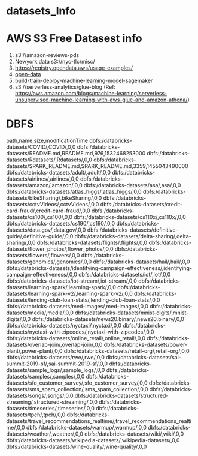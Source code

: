 # datasets_Info
# AWS S3 Free Datasest info
1. s3://amazon-reviews-pds
2. Newyork data	s3://nyc-tlc/misc/
3.	https://registry.opendata.aws/usage-examples/
4. 	[open-data](https://github.com/awslabs/open-data-registry)
5. 	[build-train-deploy-machine-learning-model-sagemaker](https://d1.awsstatic.com/tmt/build-train-deploy-machine-learning-model-sagemaker/bank_clean.27f01fbbdf43271788427f3682996ae29ceca05d.csv)
6. 	s3://serverless-analytics/glue-blog  (Ref: https://aws.amazon.com/blogs/machine-learning/serverless-unsupervised-machine-learning-with-aws-glue-and-amazon-athena/)

# DBFS 
path,name,size,modificationTime
dbfs:/databricks-datasets/COVID/,COVID/,0,0
dbfs:/databricks-datasets/README.md,README.md,976,1532468253000
dbfs:/databricks-datasets/Rdatasets/,Rdatasets/,0,0
dbfs:/databricks-datasets/SPARK_README.md,SPARK_README.md,3359,1455043490000
dbfs:/databricks-datasets/adult/,adult/,0,0
dbfs:/databricks-datasets/airlines/,airlines/,0,0
dbfs:/databricks-datasets/amazon/,amazon/,0,0
dbfs:/databricks-datasets/asa/,asa/,0,0
dbfs:/databricks-datasets/atlas_higgs/,atlas_higgs/,0,0
dbfs:/databricks-datasets/bikeSharing/,bikeSharing/,0,0
dbfs:/databricks-datasets/cctvVideos/,cctvVideos/,0,0
dbfs:/databricks-datasets/credit-card-fraud/,credit-card-fraud/,0,0
dbfs:/databricks-datasets/cs100/,cs100/,0,0
dbfs:/databricks-datasets/cs110x/,cs110x/,0,0
dbfs:/databricks-datasets/cs190/,cs190/,0,0
dbfs:/databricks-datasets/data.gov/,data.gov/,0,0
dbfs:/databricks-datasets/definitive-guide/,definitive-guide/,0,0
dbfs:/databricks-datasets/delta-sharing/,delta-sharing/,0,0
dbfs:/databricks-datasets/flights/,flights/,0,0
dbfs:/databricks-datasets/flower_photos/,flower_photos/,0,0
dbfs:/databricks-datasets/flowers/,flowers/,0,0
dbfs:/databricks-datasets/genomics/,genomics/,0,0
dbfs:/databricks-datasets/hail/,hail/,0,0
dbfs:/databricks-datasets/identifying-campaign-effectiveness/,identifying-campaign-effectiveness/,0,0
dbfs:/databricks-datasets/iot/,iot/,0,0
dbfs:/databricks-datasets/iot-stream/,iot-stream/,0,0
dbfs:/databricks-datasets/learning-spark/,learning-spark/,0,0
dbfs:/databricks-datasets/learning-spark-v2/,learning-spark-v2/,0,0
dbfs:/databricks-datasets/lending-club-loan-stats/,lending-club-loan-stats/,0,0
dbfs:/databricks-datasets/med-images/,med-images/,0,0
dbfs:/databricks-datasets/media/,media/,0,0
dbfs:/databricks-datasets/mnist-digits/,mnist-digits/,0,0
dbfs:/databricks-datasets/news20.binary/,news20.binary/,0,0
dbfs:/databricks-datasets/nyctaxi/,nyctaxi/,0,0
dbfs:/databricks-datasets/nyctaxi-with-zipcodes/,nyctaxi-with-zipcodes/,0,0
dbfs:/databricks-datasets/online_retail/,online_retail/,0,0
dbfs:/databricks-datasets/overlap-join/,overlap-join/,0,0
dbfs:/databricks-datasets/power-plant/,power-plant/,0,0
dbfs:/databricks-datasets/retail-org/,retail-org/,0,0
dbfs:/databricks-datasets/rwe/,rwe/,0,0
dbfs:/databricks-datasets/sai-summit-2019-sf/,sai-summit-2019-sf/,0,0
dbfs:/databricks-datasets/sample_logs/,sample_logs/,0,0
dbfs:/databricks-datasets/samples/,samples/,0,0
dbfs:/databricks-datasets/sfo_customer_survey/,sfo_customer_survey/,0,0
dbfs:/databricks-datasets/sms_spam_collection/,sms_spam_collection/,0,0
dbfs:/databricks-datasets/songs/,songs/,0,0
dbfs:/databricks-datasets/structured-streaming/,structured-streaming/,0,0
dbfs:/databricks-datasets/timeseries/,timeseries/,0,0
dbfs:/databricks-datasets/tpch/,tpch/,0,0
dbfs:/databricks-datasets/travel_recommendations_realtime/,travel_recommendations_realtime/,0,0
dbfs:/databricks-datasets/warmup/,warmup/,0,0
dbfs:/databricks-datasets/weather/,weather/,0,0
dbfs:/databricks-datasets/wiki/,wiki/,0,0
dbfs:/databricks-datasets/wikipedia-datasets/,wikipedia-datasets/,0,0
dbfs:/databricks-datasets/wine-quality/,wine-quality/,0,0
